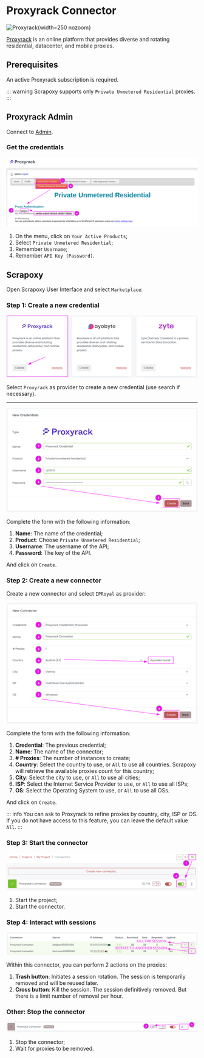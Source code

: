 # Proxyrack Connector

![Proxyrack](/assets/images/proxyrack.svg){width=250 nozoom}

[Proxyrack](https://www.proxyrack.com) is an online platform that provides diverse and rotating residential, datacenter, and mobile proxies.


## Prerequisites

An active Proxyrack subscription is required.

::: warning
Scrapoxy supports only `Private Unmetered Residential` proxies.
:::


## Proxyrack Admin

Connect to [Admin](https://member.proxyrack.com/access/member).


### Get the credentials

![Proxyrack Settings](proxyrack_credentials.png)

1. On the menu, click on `Your Active Products`;
2. Select `Private Unmetered Residential`;
3. Remember `Username`;
4. Remember `API Key (Password)`.


## Scrapoxy

Open Scrapoxy User Interface and select `Marketplace`:


### Step 1: Create a new credential

![Credential Select](spx_credential_select.png)

Select `Proxyrack` as provider to create a new credential (use search if necessary).

---

![Credential Form](spx_credential_create.png)

Complete the form with the following information:
1. **Name**: The name of the credential;
2. **Product**: Choose `Private Unmetered Residential`;
3. **Username**: The username of the API;
4. **Password**: The key of the API.

And click on `Create`.


### Step 2: Create a new connector

Create a new connector and select `IPRoyal` as provider:

![Connector Create](spx_connector_create.png)

Complete the form with the following information:
1. **Credential**: The previous credential;
2. **Name**: The name of the connector;
3. **# Proxies**: The number of instances to create;
4. **Country**: Select the country to use, or `All` to use all countries. Scrapoxy will retrieve the available proxies count for this country;
5. **City**: Select the city to use, or `All` to use all cities;
6. **ISP**: Select the Internet Service Provider to use, or `All` to use all ISPs;
7. **OS**: Select the Operating System to use, or `All` to use all OSs.

And click on `Create`.

::: info
You can ask to Proxyrack to refine proxies by country, city, ISP or OS. 
If you do not have access to this feature, you can leave the default value `All`.
:::


### Step 3: Start the connector

![Connector Start](spx_connector_start.png)

1. Start the project;
2. Start the connector.


### Step 4: Interact with sessions

![SPX Proxies](spx_proxies.png)

Within this connector, you can perform 2 actions on the proxies:
1. **Trash button**: Initiates a session rotation. The session is temporarily removed and will be reused later.
2. **Cross button**: Kill the session. The session definitively removed. But there is a limit number of removal per hour.


### Other: Stop the connector

![Connector Stop](spx_connector_stop.png)

1. Stop the connector;
2. Wait for proxies to be removed.
